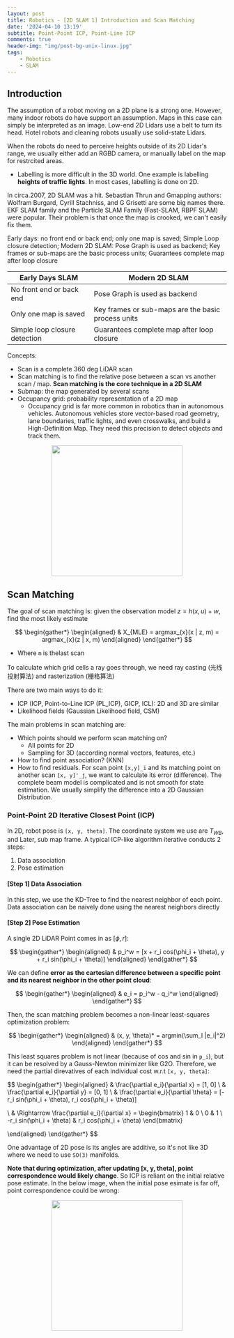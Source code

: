```yaml
---
layout: post
title: Robotics - [2D SLAM 1] Introduction and Scan Matching
date: '2024-04-10 13:19'
subtitle: Point-Point ICP, Point-Line ICP
comments: true
header-img: "img/post-bg-unix-linux.jpg"
tags:
    - Robotics
    - SLAM
---
```


## Introduction

The assumption of a robot moving on a 2D plane is a strong one. However, many indoor robots do have support an assumption. Maps in this case can simply be interpreted as an image. Low-end 2D Lidars use a belt to turn its head. Hotel robots and cleaning robots usually use solid-state Lidars.

When the robots do need to perceive heights outside of its 2D Lidar's range, we usually either add an RGBD camera, or manually label on the map for restrcited areas.

- Labelling is more difficult in the 3D world. One example is labelling **heights of traffic lights**. In most cases, labelling is done on 2D.

In circa.2007, 2D SLAM was a hit. Sebastian Thrun and Gmapping authors: Wolfram Burgard, Cyrill Stachniss, and G Grisetti are some big names there. EKF SLAM family and the Particle SLAM Family (Fast-SLAM, RBPF SLAM) were popular. Their problem is that once the map is crooked, we can't easily fix them. 

Early days: no front end or back end; only one map is saved; Simple Loop closure detection;
Modern 2D SLAM: Pose Graph is used as backend; Key frames or sub-maps are the basic process units; Guarantees complete map after loop closure

| Early Days SLAM                           | Modern 2D SLAM                                      |
|-------------------------------------------|-----------------------------------------------------|
| No front end or back end                  | Pose Graph is used as backend                      |
| Only one map is saved                      | Key frames or sub-maps are the basic process units |
| Simple loop closure detection              | Guarantees complete map after loop closure         |


Concepts:
- Scan is a complete 360 deg LiDAR scan
- Scan matching is to find the relative pose between a scan vs another scan / map. **Scan matching is the core technique in a 2D SLAM**
- Submap: the map generated by several scans
- Occupancy grid: probability representation of a 2D map
    - Occupancy grid is far more common in robotics than in autonomous vehicles. Autonomous vehicles store vector-based road geometry, lane boundaries, traffic lights, and even crosswalks, and build a High-Definition Map. They need this precision to detect objects and track them.

<div style="text-align: center;">
    <p align="center">
       <figure>
            <img src="https://github.com/user-attachments/assets/5d26cec9-fef6-4cf0-8660-26abc3f9b3f5" height="300" alt=""/>
       </figure>
    </p>
</div>

## Scan Matching

The goal of scan matching is: given the observation model $z = h(x, u) + w$, find the most likely estimate 

$$
\begin{gather*}
\begin{aligned}
& X_{MLE} = argmax_{x}(x | z, m) = argmax_{x}(z | x, m)
\end{aligned}
\end{gather*}
$$

- Where `m` is thelast scan

To calculate which grid cells a ray goes through, we need ray casting (光线投射算法) and rasterization (栅格算法)

There are two main ways to do it:
- ICP (ICP, Point-to-Line ICP (PL_ICP), GICP, ICL): 2D and 3D are similar
- Likelihood fields (Gaussian Likelihood field, CSM)

The main problems in scan matching are:
- Which points should we perform scan matching on? 
    - All points for 2D
    - Sampling for 3D (according normal vectors, features, etc.)
- How to find point association? (KNN)
- How to find residuals. For scan point `[x,y]_i` and its matching point on another scan `[x, y]'_j`, we want to calculate its error (difference). The complete beam model is complicated and is not smooth for state estimation. We usually simplify the difference into a 2D Gaussian Distribution.

### Point-Point 2D Iterative Closest Point (ICP)

In 2D, robot pose is `[x, y, theta]`. The coordinate system we use are $T_{WB}$, and Later, sub map frame. A typical ICP-like algorithm iterative conducts 2 steps:

1. Data association
2. Pose estimation

#### [Step 1] Data Association

In this step, we use the KD-Tree to find the nearest neighbor of each point. Data association can be naively done using the nearest neighbors directly

#### [Step 2] Pose Estimation

A single 2D LiDAR Point comes in as $[\phi, r]$:

$$
\begin{gather*}
\begin{aligned}
& p_i^w = [x + r_i cos(\phi_i + \theta), y + r_i sin(\phi_i + \theta)]
\end{aligned}
\end{gather*}
$$

We can define **error as the cartesian difference between a specific point and its nearest neighbor in the other point cloud**:

$$
\begin{gather*}
\begin{aligned}
& e_i = p_i^w - q_i^w
\end{aligned}
\end{gather*}
$$

Then, the scan matching problem becomes a non-linear least-squares optimization problem:

$$
\begin{gather*}
\begin{aligned}
& (x, y, \theta)* = argmin(\sum_I |e_i|^2)
\end{aligned}
\end{gather*}
$$

This least squares problem is not linear (because of cos and sin in `p_i`), but it can be resolved by a Gauss-Newton minimizer like G2O. Therefore, we need the partial direvatives of each individual cost w.r.t `[x, y, theta]`:

$$
\begin{gather*}
\begin{aligned}
& \frac{\partial e_i}{\partial x} = [1, 0]
\\ &
\frac{\partial e_i}{\partial y} = [0, 1]
\\ &
\frac{\partial e_i}{\partial \theta} = [-r_i sin(\phi_i + \theta), r_i cos(\phi_i + \theta)]

\\ &
\Rightarrow
 \frac{\partial e_i}{\partial x} = \begin{bmatrix}
 1 & 0 \\
 0 & 1 \\
 -r_i sin(\phi_i + \theta) & r_i cos(\phi_i + \theta)
 \end{bmatrix}

\end{aligned}
\end{gather*}
$$

One advantage of 2D pose is its angles are additive, so it's not like 3D where we need to use `SO(3)` manifolds.

**Note that during optimization, after updating [x, y, theta], point correspondence would likely change**. So ICP is reliant on the initial relative pose estimate. In the below image, when the initial pose esimate is far off, point correspondence could be wrong:

<div style="text-align: center;">
    <p align="center">
       <figure>
            <img src="https://github.com/user-attachments/assets/e2ac93ed-086f-43eb-864f-7415be0ed571" height="300" alt=""/>
       </figure>
    </p>
</div>
